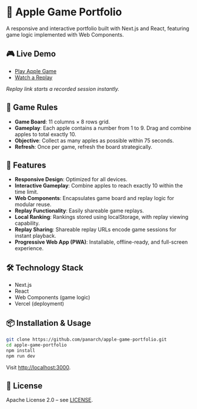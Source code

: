 # 🍎 Apple Game Portfolio

A responsive and interactive portfolio built with Next.js and React, featuring game logic implemented with Web Components.

## 🎮 Live Demo

* [Play Apple Game](https://apple-game-portfolio.vercel.app/)
* [Watch a Replay](https://apple-game-portfolio.vercel.app/?replay=N4IgNg9g5gziBcBtUAHCMCMDEYDQA4BdXENGAJmzwwAZiQAXASwFsBTBDAdg3IF9cqdFiR4ArPTKVRBes3YIAzBgAs-QaWHZyuAGyT00xDq5zWHeIq4rFAoZm25FBio4kl5FseV0Y7mhyRFXHcAoxoQswV4MQBOXRV-MhFEYNMSKWxg-Q9zBB5Y2w1krNxaFyNgolzo-BpY2KStJB1Yisdymot8HvV7FJVcNozDbDEhqItYnrEmwMRx9LCx2S7OWl1G4ubjVeWkcc7GPPgMZWU5lN09zKRrpc9OGy4t-uxBnP2FvUnOXRpvJdSs4Rq4gk5fqceBhZtt5sEQV9BojHlCVFxdEDwRh2khBji1qdYmIxEU3jIVLjEINKYTyOQVOisTgIaCjINQqjyIpvFxmeNaV9xpyTuQxPg4szrnQ2dguLgZcdouQuOReFKfrKkPLPlzYhh-sy8IrbogIorUYofAD-AAnNgAM3tMAAFggGLaAK5sQmKRQ2TFwlJ4apfPAPE48miGoNUCZas3xpUWHnWWHklmhU3UC2RngqfDMiJZ0ZICK6yMS3R82MychUiL1wlqfBcMkBYNlKk6AnJhA2FSxRK13Ym0u7Jt9+CM-3tkoyXumiK91GMiV+EfGhsKyEqbwYQsj4KT02DSerhIq5nBEtg6mRZut1X83BLU1pSFiercF-DIVlXNom8L8NwzfExzva4jlRUkxUPDN5T-U15VDGDFFiLh4I7d4bnHQY-xgr9xQ1T5TXGCsgM2OoNVvIxhU-NtMOZZEqWuFETl8XQehfRdx3Gc8OPIfA9w1Xi73xSFdH3QMM3GCCjGuATol0f4RJHHRSPHHRUJOLgaHIfSi1wu88Aoiw9PwelmW0qlxh06JVRoSyNTfLTX0hNtSVA7Cy01L4bMJaxW34egACMIAAQ1tAATFJFgIMpXz0EJcEGeUTBSnUkuuZEnGS4JwySnR+Ly+VjxSgVcB0AqqtSxLYjyqCEvwIZWuqvKGpK1oUpaj46vlMqErwBrrga+V8Nqvqqnq5L4sGFr5XIqqwsimKjBa0a6oRJK8GCebaoawqWtMma2KGybEpvZKQ1a-a0mSkbEuuDbkrSuqeyS+LshSw7EvlQr9pa9rFJSia9vO-bxFmpKGo5HrCD4IA)

*Replay link starts a recorded session instantly.*


## 📖 Game Rules

* **Game Board**: 11 columns × 8 rows grid.
* **Gameplay**: Each apple contains a number from 1 to 9. Drag and combine apples to total exactly 10.
* **Objective**: Collect as many apples as possible within 75 seconds.
* **Refresh**: Once per game, refresh the board strategically.

## 🚀 Features

* **Responsive Design**: Optimized for all devices.
* **Interactive Gameplay**: Combine apples to reach exactly 10 within the time limit.
* **Web Components**: Encapsulates game board and replay logic for modular reuse.
* **Replay Functionality**: Easily shareable game replays.
* **Local Ranking**: Rankings stored using localStorage, with replay viewing capability.
* **Replay Sharing**: Shareable replay URLs encode game sessions for instant playback.
* **Progressive Web App (PWA)**: Installable, offline-ready, and full-screen experience.

## 🛠 Technology Stack

* Next.js
* React
* Web Components (game logic)
* Vercel (deployment)

## 📦 Installation & Usage

```bash
git clone https://github.com/panarch/apple-game-portfolio.git
cd apple-game-portfolio
npm install
npm run dev
```

Visit [http://localhost:3000](http://localhost:3000).

## 📄 License

Apache License 2.0 – see [LICENSE](LICENSE).
